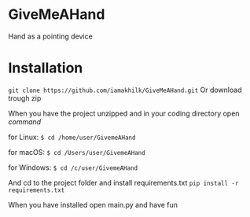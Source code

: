 # GiveMeAHand
Hand as a pointing device


# Installation

```git clone https://github.com/iamakhilk/GiveMeAHand.git``` Or download trough zip

When you have the project unzipped and in your coding directory open *command*

for Linux:
`$ cd /home/user/GivemeAHand`

for macOS:
`$ cd /Users/user/GivemeAHand`

for Windows:
`$ cd /c/user/GivemeAHand`

And cd to the project folder and install requirements.txt
`pip install -r requirements.txt`

When you have installed open main.py and have fun
